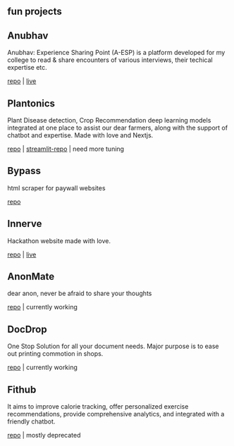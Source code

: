 

## fun projects


## Anubhav
Anubhav: Experience Sharing Point (A-ESP) is a platform developed for my college to read & share encounters of various interviews, their techical expertise etc.

[repo](https://github.com/404Nikhil/anubhav-frontend) | [live](https://anubhav-frontend-23.vercel.app/) 

## Plantonics
Plant Disease detection, Crop Recommendation deep learning models integrated at one place to assist our dear farmers, along with the support of chatbot and expertise. Made with love and Nextjs.

[repo](https://github.com/404Nikhil/plantonics) | [streamlit-repo](https://github.com/404Nikhil/plantonics-streamlit) | need more tuning

## Bypass
html scraper for paywall websites

[repo](https://github.com/404Nikhil/bypass) 

## Innerve
Hackathon website made with love.

[repo](https://github.com/aitoss/Innerve8) | [live](https://www.innerve.tech/)

## AnonMate
dear anon, never be afraid to share your thoughts

[repo](https://github.com/404Nikhil/anonmate) | currently working

## DocDrop
One Stop Solution for all your document needs. Major purpose is to ease out printing commotion in shops.

[repo](https://github.com/404Nikhil/DocDrop) | currently working

## Fithub
It aims to improve calorie tracking, offer personalized exercise recommendations, provide comprehensive analytics, and integrated with a friendly chatbot.

[repo](https://github.com/404Nikhil/FitHub) | mostly deprecated
